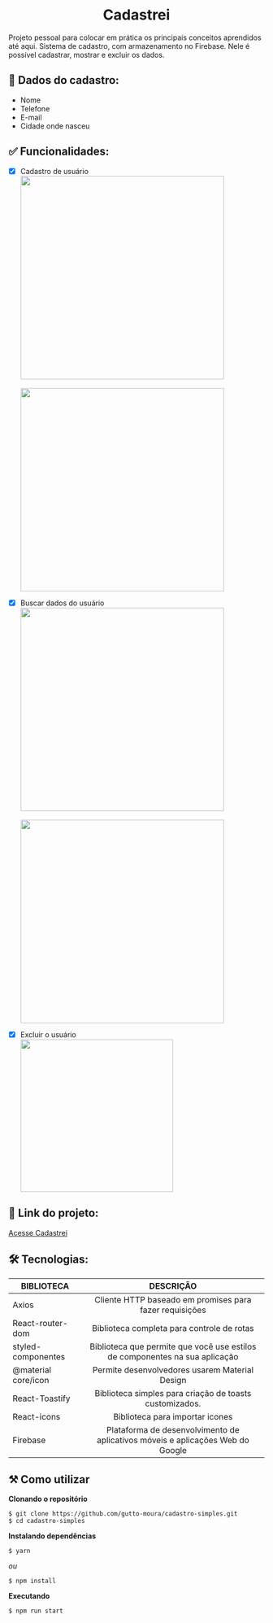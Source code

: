 <h1 align="center"> Cadastrei </h1>
Projeto pessoal para colocar em prática os principais conceitos aprendidos até aqui. Sistema de cadastro, com armazenamento no Firebase. Nele é possível cadastrar, mostrar e excluir os dados.

## 🎲 Dados do cadastro:
* Nome
* Telefone
* E-mail
* Cidade onde nasceu

## ✅ Funcionalidades: 
- [x] Cadastro de usuário <br/>
    <img src="https://user-images.githubusercontent.com/86565123/189910136-15fbb879-1dbc-497f-a4da-049663915a0f.png" width="400px" align= "center"/><br/><br/>
    <img src="https://user-images.githubusercontent.com/86565123/189910140-d8a343bc-14a2-4e6a-b0ea-8c32beb3d260.png" width="400px" align= "center"/>

- [x] Buscar dados do usuário <br/>
    <img src="https://user-images.githubusercontent.com/86565123/189910142-9ccd3064-4817-4a13-a8f8-370fad9ba761.png" width="400px" align= "center"/><br/><br/>
    <img src="https://user-images.githubusercontent.com/86565123/189910145-596ed0bb-5fc2-45a2-bb22-6f0ff0ee1a08.png" width="400px" align= "center"/>

- [x] Excluir o usuário <br/>
    <img src="https://user-images.githubusercontent.com/86565123/189910148-c36bb2fb-8e5e-4033-86ee-e2870352dba8.png" width="300px" align= "center"/>

## 🔗 Link do projeto:
[Acesse Cadastrei](https://cadastrei.netlify.app/)

## 🛠 Tecnologias:
| BIBLIOTECA          |                          DESCRIÇÃO                           |
| ------------------- | :----------------------------------------------------------: |
| Axios               |   Cliente HTTP baseado em promises para fazer requisições    |
| React-router-dom    |          Biblioteca completa para controle de rotas          |
| styled-componentes  | Biblioteca que permite que você use estilos de componentes na sua aplicação |
| @material core/icon |        Permite desenvolvedores usarem Material Design        |
| React-Toastify      |   Biblioteca simples para criação de toasts customizados.    |
| React-icons         |  Biblioteca para importar icones                             |
| Firebase            | Plataforma de desenvolvimento de aplicativos móveis e aplicações Web do Google |

## ⚒️ Como utilizar
**Clonando o repositório**
```
$ git clone https://github.com/gutto-moura/cadastro-simples.git
$ cd cadastro-simples
```
**Instalando dependências**
```
$ yarn
```
*ou*
```
$ npm install
```
**Executando**
```
$ npm run start
```
